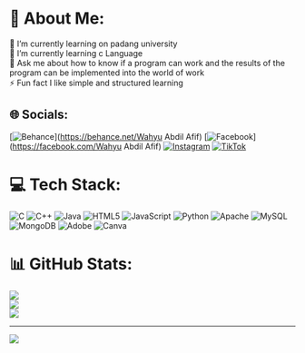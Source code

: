 # 💫 About Me:
🔭 I’m currently learning on padang university <br>🌱 I’m currently learning c Language<br>💬 Ask me about how to know if a program can work and the results of the program can be implemented into the world of work<br>⚡ Fun fact I like simple and structured learning


## 🌐 Socials:
[![Behance](https://img.shields.io/badge/Behance-1769ff?logo=behance&logoColor=white)](https://behance.net/Wahyu Abdil Afif) [![Facebook](https://img.shields.io/badge/Facebook-%231877F2.svg?logo=Facebook&logoColor=white)](https://facebook.com/Wahyu Abdil Afif) [![Instagram](https://img.shields.io/badge/Instagram-%23E4405F.svg?logo=Instagram&logoColor=white)](https://instagram.com/whyabdlafif19) [![TikTok](https://img.shields.io/badge/TikTok-%23000000.svg?logo=TikTok&logoColor=white)](https://tiktok.com/@@whyabdlafif19) 

# 💻 Tech Stack:
![C](https://img.shields.io/badge/c-%2300599C.svg?style=flat-square&logo=c&logoColor=white) ![C++](https://img.shields.io/badge/c++-%2300599C.svg?style=flat-square&logo=c%2B%2B&logoColor=white) ![Java](https://img.shields.io/badge/java-%23ED8B00.svg?style=flat-square&logo=openjdk&logoColor=white) ![HTML5](https://img.shields.io/badge/html5-%23E34F26.svg?style=flat-square&logo=html5&logoColor=white) ![JavaScript](https://img.shields.io/badge/javascript-%23323330.svg?style=flat-square&logo=javascript&logoColor=%23F7DF1E) ![Python](https://img.shields.io/badge/python-3670A0?style=flat-square&logo=python&logoColor=ffdd54) ![Apache](https://img.shields.io/badge/apache-%23D42029.svg?style=flat-square&logo=apache&logoColor=white) ![MySQL](https://img.shields.io/badge/mysql-%2300000f.svg?style=flat-square&logo=mysql&logoColor=white) ![MongoDB](https://img.shields.io/badge/MongoDB-%234ea94b.svg?style=flat-square&logo=mongodb&logoColor=white) ![Adobe](https://img.shields.io/badge/adobe-%23FF0000.svg?style=flat-square&logo=adobe&logoColor=white) ![Canva](https://img.shields.io/badge/Canva-%2300C4CC.svg?style=flat-square&logo=Canva&logoColor=white)
# 📊 GitHub Stats:
![](https://github-readme-stats.vercel.app/api?username=wahyuafif19&theme=dark&hide_border=false&include_all_commits=false&count_private=false)<br/>
![](https://github-readme-streak-stats.herokuapp.com/?user=wahyuafif19&theme=dark&hide_border=false)<br/>
![](https://github-readme-stats.vercel.app/api/top-langs/?username=wahyuafif19&theme=dark&hide_border=false&include_all_commits=false&count_private=false&layout=compact)

---
[![](https://visitcount.itsvg.in/api?id=wahyuafif19&icon=0&color=3)](https://visitcount.itsvg.in)

<!-- Proudly created with GPRM ( https://gprm.itsvg.in ) -->
